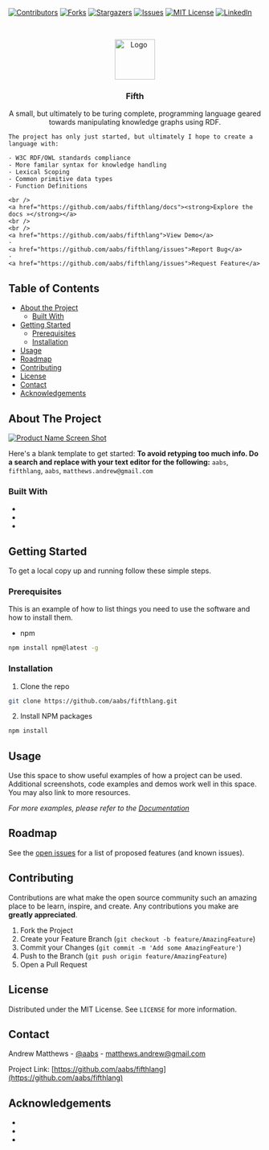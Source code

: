 <!--
*** Thanks for checking out this README Template. If you have a suggestion that would
*** make this better, please fork the repo and create a pull request or simply open
*** an issue with the tag "enhancement".
*** Thanks again! Now go create something AMAZING! :D
***
***
***
*** To avoid retyping too much info. Do a search and replace for the following:
*** aabs, fifthlang, aabs, matthews.andrew@gmail.com
-->





<!-- PROJECT SHIELDS -->
<!--
*** I'm using markdown "reference style" links for readability.
*** Reference links are enclosed in brackets [ ] instead of parentheses ( ).
*** See the bottom of this document for the declaration of the reference variables
*** for contributors-url, forks-url, etc. This is an optional, concise syntax you may use.
*** https://www.markdownguide.org/basic-syntax/#reference-style-links
-->
[![Contributors][contributors-shield]][contributors-url]
[![Forks][forks-shield]][forks-url]
[![Stargazers][stars-shield]][stars-url]
[![Issues][issues-shield]][issues-url]
[![MIT License][license-shield]][license-url]
[![LinkedIn][linkedin-shield]][linkedin-url]



<!-- PROJECT LOGO -->
<br />
<p align="center">
  <a href="https://github.com/aabs/fifthlang">
    <img src="images/logo.png" alt="Logo" width="80" height="80">
  </a>

  <h3 align="center">Fifth</h3>

  <p align="center">
    A small, but ultimately to be turing complete, programming language geared towards manipulating knowledge graphs using RDF.

    The project has only just started, but ultimately I hope to create a language with:

    - W3C RDF/OWL standards compliance
    - More familar syntax for knowledge handling
    - Lexical Scoping
    - Common primitive data types
    - Function Definitions

    <br />
    <a href="https://github.com/aabs/fifthlang/docs"><strong>Explore the docs »</strong></a>
    <br />
    <br />
    <a href="https://github.com/aabs/fifthlang">View Demo</a>
    ·
    <a href="https://github.com/aabs/fifthlang/issues">Report Bug</a>
    ·
    <a href="https://github.com/aabs/fifthlang/issues">Request Feature</a>
  </p>
</p>



<!-- TABLE OF CONTENTS -->
## Table of Contents

* [About the Project](#about-the-project)
  * [Built With](#built-with)
* [Getting Started](#getting-started)
  * [Prerequisites](#prerequisites)
  * [Installation](#installation)
* [Usage](#usage)
* [Roadmap](#roadmap)
* [Contributing](#contributing)
* [License](#license)
* [Contact](#contact)
* [Acknowledgements](#acknowledgements)



<!-- ABOUT THE PROJECT -->
## About The Project

[![Product Name Screen Shot][product-screenshot]](https://example.com)

Here's a blank template to get started:
**To avoid retyping too much info. Do a search and replace with your text editor for the following:**
`aabs`, `fifthlang`, `aabs`, `matthews.andrew@gmail.com`


### Built With

* []()
* []()
* []()



<!-- GETTING STARTED -->
## Getting Started

To get a local copy up and running follow these simple steps.

### Prerequisites

This is an example of how to list things you need to use the software and how to install them.
* npm
```sh
npm install npm@latest -g
```

### Installation

1. Clone the repo
```sh
git clone https://github.com/aabs/fifthlang.git
```
2. Install NPM packages
```sh
npm install
```



<!-- USAGE EXAMPLES -->
## Usage

Use this space to show useful examples of how a project can be used. Additional screenshots, code examples and demos work well in this space. You may also link to more resources.

_For more examples, please refer to the [Documentation](https://example.com)_



<!-- ROADMAP -->
## Roadmap

See the [open issues](https://github.com/aabs/fifthlang/issues) for a list of proposed features (and known issues).



<!-- CONTRIBUTING -->
## Contributing

Contributions are what make the open source community such an amazing place to be learn, inspire, and create. Any contributions you make are **greatly appreciated**.

1. Fork the Project
2. Create your Feature Branch (`git checkout -b feature/AmazingFeature`)
3. Commit your Changes (`git commit -m 'Add some AmazingFeature'`)
4. Push to the Branch (`git push origin feature/AmazingFeature`)
5. Open a Pull Request



<!-- LICENSE -->
## License

Distributed under the MIT License. See `LICENSE` for more information.



<!-- CONTACT -->
## Contact

Andrew Matthews - [@aabs](https://twitter.com/aabs) - matthews.andrew@gmail.com

Project Link: [https://github.com/aabs/fifthlang](https://github.com/aabs/fifthlang)



<!-- ACKNOWLEDGEMENTS -->
## Acknowledgements

* []()
* []()
* []()





<!-- MARKDOWN LINKS & IMAGES -->
<!-- https://www.markdownguide.org/basic-syntax/#reference-style-links -->
[contributors-shield]: https://img.shields.io/github/contributors/aabs/repo.svg?style=flat-square
[contributors-url]: https://github.com/aabs/repo/graphs/contributors
[forks-shield]: https://img.shields.io/github/forks/aabs/repo.svg?style=flat-square
[forks-url]: https://github.com/aabs/repo/network/members
[stars-shield]: https://img.shields.io/github/stars/aabs/repo.svg?style=flat-square
[stars-url]: https://github.com/aabs/repo/stargazers
[issues-shield]: https://img.shields.io/github/issues/aabs/repo.svg?style=flat-square
[issues-url]: https://github.com/aabs/repo/issues
[license-shield]: https://img.shields.io/github/license/aabs/repo.svg?style=flat-square
[license-url]: https://github.com/aabs/repo/blob/master/LICENSE.txt
[linkedin-shield]: https://img.shields.io/badge/-LinkedIn-black.svg?style=flat-square&logo=linkedin&colorB=555
[linkedin-url]: https://linkedin.com/in/aabs
[product-screenshot]: images/screenshot.png
